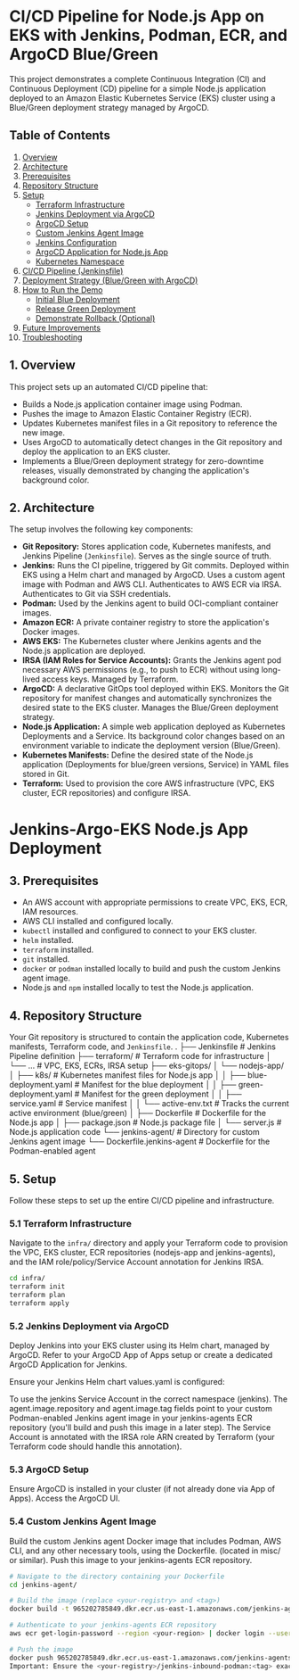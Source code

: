 # CI/CD Pipeline for Node.js App on EKS with Jenkins, Podman, ECR, and ArgoCD Blue/Green

This project demonstrates a complete Continuous Integration (CI) and Continuous Deployment (CD) pipeline for a simple Node.js application deployed to an Amazon Elastic Kubernetes Service (EKS) cluster using a Blue/Green deployment strategy managed by ArgoCD.

## Table of Contents

1.  [Overview](#1-overview)
2.  [Architecture](#2-architecture)
3.  [Prerequisites](#3-prerequisites)
4.  [Repository Structure](#4-repository-structure)
5.  [Setup](#5-setup)
    * [Terraform Infrastructure](#51-terraform-infrastructure)
    * [Jenkins Deployment via ArgoCD](#52-jenkins-deployment-via-argocd)
    * [ArgoCD Setup](#53-argocd-setup)
    * [Custom Jenkins Agent Image](#54-custom-jenkins-agent-image)
    * [Jenkins Configuration](#55-jenkins-configuration)
    * [ArgoCD Application for Node.js App](#56-argocd-application-for-nodejs-app)
    * [Kubernetes Namespace](#57-kubernetes-namespace)
6.  [CI/CD Pipeline (Jenkinsfile)](#6-cicd-pipeline-jenkinsfile)
7.  [Deployment Strategy (Blue/Green with ArgoCD)](#7-deployment-strategy-bluegreen-with-argocd)
8.  [How to Run the Demo](#8-how-to-run-the-demo)
    * [Initial Blue Deployment](#81-initial-blue-deployment)
    * [Release Green Deployment](#82-release-green-deployment)
    * [Demonstrate Rollback (Optional)](#83-demonstrate-rollback-optional)
9.  [Future Improvements](#9-future-improvements)
10. [Troubleshooting](#10-troubleshooting)

## 1. Overview

This project sets up an automated CI/CD pipeline that:
* Builds a Node.js application container image using Podman.
* Pushes the image to Amazon Elastic Container Registry (ECR).
* Updates Kubernetes manifest files in a Git repository to reference the new image.
* Uses ArgoCD to automatically detect changes in the Git repository and deploy the application to an EKS cluster.
* Implements a Blue/Green deployment strategy for zero-downtime releases, visually demonstrated by changing the application's background color.

## 2. Architecture

The setup involves the following key components:

* **Git Repository:** Stores application code, Kubernetes manifests, and Jenkins Pipeline (`Jenkinsfile`). Serves as the single source of truth.
* **Jenkins:** Runs the CI pipeline, triggered by Git commits. Deployed within EKS using a Helm chart and managed by ArgoCD. Uses a custom agent image with Podman and AWS CLI. Authenticates to AWS ECR via IRSA. Authenticates to Git via SSH credentials.
* **Podman:** Used by the Jenkins agent to build OCI-compliant container images.
* **Amazon ECR:** A private container registry to store the application's Docker images.
* **AWS EKS:** The Kubernetes cluster where Jenkins agents and the Node.js application are deployed.
* **IRSA (IAM Roles for Service Accounts):** Grants the Jenkins agent pod necessary AWS permissions (e.g., to push to ECR) without using long-lived access keys. Managed by Terraform.
* **ArgoCD:** A declarative GitOps tool deployed within EKS. Monitors the Git repository for manifest changes and automatically synchronizes the desired state to the EKS cluster. Manages the Blue/Green deployment strategy.
* **Node.js Application:** A simple web application deployed as Kubernetes Deployments and a Service. Its background color changes based on an environment variable to indicate the deployment version (Blue/Green).
* **Kubernetes Manifests:** Define the desired state of the Node.js application (Deployments for blue/green versions, Service) in YAML files stored in Git.
* **Terraform:** Used to provision the core AWS infrastructure (VPC, EKS cluster, ECR repositories) and configure IRSA.

# Jenkins-Argo-EKS Node.js App Deployment

## 3. Prerequisites

- An AWS account with appropriate permissions to create VPC, EKS, ECR, IAM resources.
- AWS CLI installed and configured locally.
- `kubectl` installed and configured to connect to your EKS cluster.
- `helm` installed.
- `terraform` installed.
- `git` installed.
- `docker` or `podman` installed locally to build and push the custom Jenkins agent image.
- Node.js and `npm` installed locally to test the Node.js application.

## 4. Repository Structure

Your Git repository is structured to contain the application code, Kubernetes manifests, Terraform code, and `Jenkinsfile`.
.
├── Jenkinsfile                     # Jenkins Pipeline definition
├── terraform/                      # Terraform code for infrastructure
│   └── ...                         # VPC, EKS, ECRs, IRSA setup
├── eks-gitops/
│   └── nodejs-app/
│       ├── k8s/                    # Kubernetes manifest files for Node.js app
│       │   ├── blue-deployment.yaml  # Manifest for the blue deployment
│       │   ├── green-deployment.yaml # Manifest for the green deployment
│       │   ├── service.yaml          # Service manifest
│       │   └── active-env.txt        # Tracks the current active environment (blue/green)
│       ├── Dockerfile              # Dockerfile for the Node.js app
│       ├── package.json            # Node.js package file
│       └── server.js               # Node.js application code
└── jenkins-agent/                  # Directory for custom Jenkins agent image
    └── Dockerfile.jenkins-agent    # Dockerfile for the Podman-enabled agent

## 5. Setup

Follow these steps to set up the entire CI/CD pipeline and infrastructure.

### 5.1 Terraform Infrastructure

Navigate to the `infra/` directory and apply your Terraform code to provision the VPC, EKS cluster, ECR repositories (nodejs-app and jenkins-agents), and the IAM role/policy/Service Account annotation for Jenkins IRSA.

```bash
cd infra/
terraform init
terraform plan
terraform apply
```
### 5.2 Jenkins Deployment via ArgoCD
Deploy Jenkins into your EKS cluster using its Helm chart, managed by ArgoCD. Refer to your ArgoCD App of Apps setup or create a dedicated ArgoCD Application for Jenkins.

Ensure your Jenkins Helm chart values.yaml is configured:

To use the jenkins Service Account in the correct namespace (jenkins).
The agent.image.repository and agent.image.tag fields point to your custom Podman-enabled Jenkins agent image in your jenkins-agents ECR repository (you'll build and push this image in a later step).
The Service Account is annotated with the IRSA role ARN created by Terraform (your Terraform code should handle this annotation).

### 5.3 ArgoCD Setup
Ensure ArgoCD is installed in your cluster (if not already done via App of Apps). Access the ArgoCD UI.

### 5.4 Custom Jenkins Agent Image
Build the custom Jenkins agent Docker image that includes Podman, AWS CLI, and any other necessary tools, using the Dockerfile. (located in misc/ or similar). Push this image to your jenkins-agents ECR repository.

```bash
# Navigate to the directory containing your Dockerfile
cd jenkins-agent/

# Build the image (replace <your-registry> and <tag>)
docker build -t 965202785849.dkr.ecr.us-east-1.amazonaws.com/jenkins-agents:1.0.0-podman-npm -f .

# Authenticate to your jenkins-agents ECR repository
aws ecr get-login-password --region <your-region> | docker login --username AWS --password-stdin [965202785849.dkr.ecr.us-east-1.amazonaws.com/jenkins-agents](https://965202785849.dkr.ecr.us-east-1.amazonaws.com/jenkins-agents)

# Push the image
docker push 965202785849.dkr.ecr.us-east-1.amazonaws.com/jenkins-agents:1.0.0-podman-npm
Important: Ensure the <your-registry>/jenkins-inbound-podman:<tag> exactly matches the agent.image.repository and agent.image.tag configured in your Jenkins Helm chart values.yaml. Sync ArgoCD for the Jenkins application if you changed the image reference.
```
